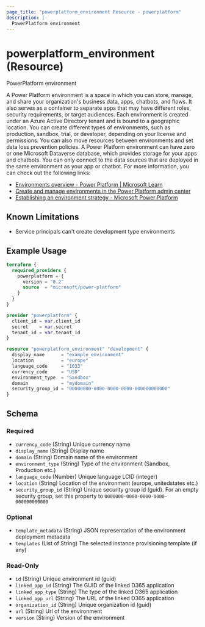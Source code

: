 ```yaml
---
page_title: "powerplatform_environment Resource - powerplatform"
description: |-
  PowerPlatform environment
---
```


# powerplatform_environment (Resource)

PowerPlatform environment

A Power Platform environment is a space in which you can store, manage, and share your organization's business data, apps, chatbots, and flows. It also serves as a container to separate apps that may have different roles, security requirements, or target audiences. Each environment is created under an Azure Active Directory tenant and is bound to a geographic location. You can create different types of environments, such as production, sandbox, trial, or developer, depending on your license and permissions. You can also move resources between environments and set data loss prevention policies. A Power Platform environment can have zero or one Microsoft Dataverse database, which provides storage for your apps and chatbots. You can only connect to the data sources that are deployed in the same environment as your app or chatbot. For more information, you can check out the following links:

- [Environments overview - Power Platform | Microsoft Learn](https://learn.microsoft.com/en-us/power-platform/admin/environments-overview)
- [Create and manage environments in the Power Platform admin center](https://learn.microsoft.com/en-us/power-platform/admin/create-environment)
- [Establishing an environment strategy - Microsoft Power Platform](https://learn.microsoft.com/en-us/power-platform/guidance/adoption/environment-strategy)

## Known Limitations

- Service principals can't create development type environments

## Example Usage



```terraform
terraform {
  required_providers {
    powerplatform = {
      version = "0.2"
      source  = "microsoft/power-platform"
    }
  }
}

provider "powerplatform" {
  client_id = var.client_id
  secret    = var.secret
  tenant_id = var.tenant_id
}

resource "powerplatform_environment" "development" {
  display_name      = "example_environment"
  location          = "europe"
  language_code     = "1033"
  currency_code     = "USD"
  environment_type  = "Sandbox"
  domain            = "mydomain"
  security_group_id = "00000000-0000-0000-0000-000000000000"
}
```

<!-- schema generated by tfplugindocs -->
## Schema

### Required

- `currency_code` (String) Unique currency name
- `display_name` (String) Display name
- `domain` (String) Domain name of the environment
- `environment_type` (String) Type of the environment (Sandbox, Production etc.)
- `language_code` (Number) Unique language LCID (integer)
- `location` (String) Location of the environment (europe, unitedstates etc.)
- `security_group_id` (String) Unique security group id (guid).  For an empty security group, set this property to `0000000-0000-0000-0000-000000000000`

### Optional

- `template_metadata` (String) JSON representation of the environment deployment metadata
- `templates` (List of String) The selected instance provisioning template (if any)

### Read-Only

- `id` (String) Unique environment id (guid)
- `linked_app_id` (String) The GUID of the linked D365 application
- `linked_app_type` (String) The type of the linked D365 application
- `linked_app_url` (String) The URL of the linked D365 application
- `organization_id` (String) Unique organization id (guid)
- `url` (String) Url of the environment
- `version` (String) Version of the environment


